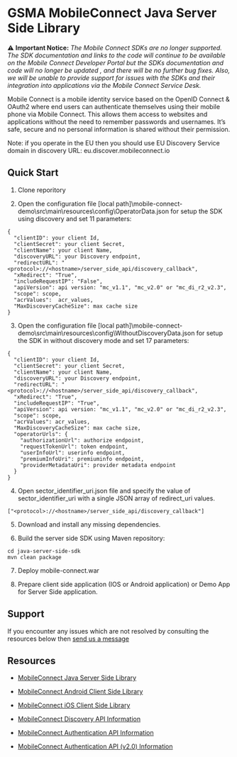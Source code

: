 GSMA MobileConnect Java Server Side Library
==============================================================================================================

:warning: <b>Important Notice:</b> <i>The Mobile Connect SDKs are no longer supported. The SDK documentation and links to the code will continue to be available on the Mobile Connect Developer Portal but the SDKs documentation and code will no longer be updated , and there will be no further bug fixes. Also, we will be unable to provide support for issues with the SDKs and their integration into applications via the Mobile Connect Service Desk.</i>

Mobile Connect is a mobile identity service based on the OpenID Connect & OAuth2 where end users can authenticate themselves using their mobile phone via Mobile Connect. This allows them access to websites and applications without the need to remember passwords and usernames. It’s safe, secure and no personal information is shared without their permission.

Note: if you operate in the EU then you should use EU Discovery Service domain in discovery URL: eu.discover.mobileconnect.io

## Quick Start

1. Clone reporitory

2. Open the configuration file [local path]\mobile-connect-demo\src\main\resources\config\OperatorData.json for setup the SDK using discovery and set 11 parameters:
```posh
{
  "clientID": your client Id,
  "clientSecret": your client Secret,
  "clientName": your client Name,
  "discoveryURL": your Discovery endpoint,
  "redirectURL": "<protocol>://<hostname>/server_side_api/discovery_callback",
  "xRedirect": "True",
  "includeRequestIP": "False",
  "apiVersion": api version: "mc_v1.1", "mc_v2.0" or "mc_di_r2_v2.3",
  "scope": scope,
  "acrValues":  acr_values,
  "MaxDiscoveryCacheSize": max cache size
}
```

3. Open the configuration file [local path]\mobile-connect-demo\src\main\resources\config\WithoutDiscoveryData.json for setup the SDK in without discovery mode and set 17 parameters:
```posh
{
  "clientID": your client Id,
  "clientSecret": your client Secret,
  "clientName": your client Name,
  "discoveryURL": your Discovery endpoint,
  "redirectURL": "<protocol>://<hostname>/server_side_api/discovery_callback",
  "xRedirect": "True",
  "includeRequestIP": "True",
  "apiVersion": api version: "mc_v1.1", "mc_v2.0" or "mc_di_r2_v2.3",
  "scope": scope,
  "acrValues": acr_values,
  "MaxDiscoveryCacheSize": max cache size,
  "operatorUrls": {
    "authorizationUrl": authorize endpoint,
    "requestTokenUrl": token endpoint,
    "userInfoUrl": userinfo endpoint,
    "premiumInfoUri": premiuminfo endpoint,
    "providerMetadataUri": provider metadata endpoint
  }
}
```

4. Open sector_identifier_uri.json file and specify the value of sector_identifier_uri with a single JSON array of redirect_uri values.
```posh
["<protocol>://<hostname>/server_side_api/discovery_callback"]
```

5. Download and install any missing dependencies.

6. Build the server side SDK using Maven repository:
```posh
cd java-server-side-sdk
mvn clean package
```

7. Deploy mobile-connect.war

8. Prepare client side application (IOS or Android application) or Demo App for Server Side application.

## Support

If you encounter any issues which are not resolved by consulting the resources below then [send us a message](https://developer.mobileconnect.io/content/contact-us)

## Resources

- [MobileConnect Java Server Side Library](https://developer.mobileconnect.io/content/java-server-side-library)
- [MobileConnect Android Client Side Library](https://developer.mobileconnect.io/content/android-client-side-library)
- [MobileConnect iOS Client Side Library](https://integration.developer.mobileconnect.io/mobile-connect-library-for-ios)

- [MobileConnect Discovery API Information](https://developer.mobileconnect.io/discovery-api)
- [MobileConnect Authentication API Information](https://developer.mobileconnect.io/mobile-connect-api)
- [MobileConnect Authentication API (v2.0) Information](https://developer.mobileconnect.io/mobile-connect-profile-v2-0)


